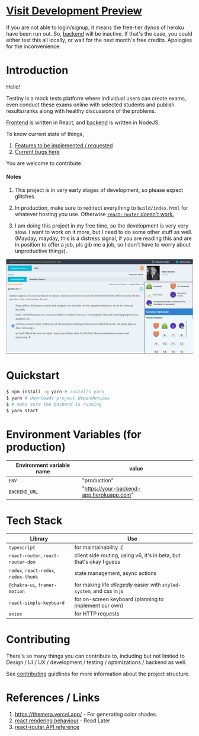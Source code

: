 # [Visit Development Preview](https://testiny.vercel.app)

If you are not able to login/signup, it means the free-tier dynos of heroku have been run out. So, [backend](https://github.com/toxdes/testiny-backend) will be inactive. If that's the case, you could either test this all locally, or wait for the next month's free credits. Apologies for the inconvenience.

# Introduction

Hello!

Testiny is a mock tests platform where individual users can create exams, even conduct these exams online with selected students and publish results/ranks along with healthy discussions of the problems.

[Frontend](#tech-stack) is written in React, and [backend](https://github.com/toxdes/testiny-backend#tech-stack) is written in NodeJS.

To know current state of things,

1. [Features to be implemented / requested](https://github.com/toxdes/testiny-web/projects/1)
2. [Current bugs here](https://github.com/toxdes/testiny-web/projects/2)

You are welcome to contribute.

#### Notes

1. This project is in very early stages of development, so please expect glitches.

2. In production, make sure to redirect everything to `build/index.html` for whatever hosting you use. Otherwise [`react-router` doesn't work.](https://create-react-app.dev/docs/deployment/#serving-apps-with-client-side-routing)

3. I am doing this project in my free time, so the development is very very slow. I want to work on it more, but I need to do some other stuff as well. (Mayday, mayday, this is a distress signal, if you are reading this and are in position to offer a job, pls gib me a job, so I don't have to worry about unproductive things).

![Screenshot](./images/scr1.png)

# Quickstart

```sh
$ npm install -g yarn # installs yarn
$ yarn # downloads project dependencies
$ # make sure the backend is running
$ yarn start
```

# Environment Variables (for production)

| Environment variable name | value                                    |
| ------------------------- | ---------------------------------------- |
| `ENV`                     | "production"                             |
| `BACKEND_URL`             | "https://your-backend-app.herokuapp.com" |

# Tech Stack

| Library                               | Use                                                                    |
| ------------------------------------- | ---------------------------------------------------------------------- |
| `typescript`                          | for maintainability :(                                                 |
| `react-router`, `react-router-dom`    | client side routing, using v6, it's in beta, but that's okay I guess   |
| `redux`, `react-redux`, `redux-thunk` | state management, async actions                                        |
| `@chakra-ui`, `framer-motion`         | for making life _allegedly_ easier with `styled-system`, and css in js |
| `react-simple-keyboard`               | for on-screen keyboard (planning to implement our own)                 |
| `axios`                               | for HTTP requests                                                      |

# Contributing

There's so many things you can contribute to, including but not limited to Design / UI / UX / development / testing / optimizations / backend as well.

See [contributing](./contributing.md) guidlines for more information about the project structure.

# References / Links

1. https://themera.vercel.app/ - For generating color shades.
2. [react rendering behaviour](https://blog.isquaredsoftware.com/2020/05/blogged-answers-a-mostly-complete-guide-to-react-rendering-behavior/#what-is-rendering) - Read Later
3. [react-router API reference](https://github.com/ReactTraining/react-router/blob/dev/docs/api-reference.md)
